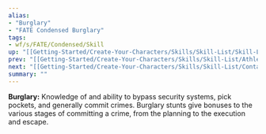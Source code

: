 ```yaml
---
alias:
- "Burglary"
- "FATE Condensed Burglary"
tags:
- wf/s/FATE/Condensed/Skill
up: "[[Getting-Started/Create-Your-Characters/Skills/Skill-List/Skill-List]]"
prev: "[[Getting-Started/Create-Your-Characters/Skills/Skill-List/Athletics]]"
next: "[[Getting-Started/Create-Your-Characters/Skills/Skill-List/Contacts]]"
summary: ""
---
```

**Burglary:** Knowledge of and ability to bypass security systems, pick pockets, and generally commit crimes. Burglary stunts give bonuses to the various stages of committing a crime, from the planning to the execution and escape.